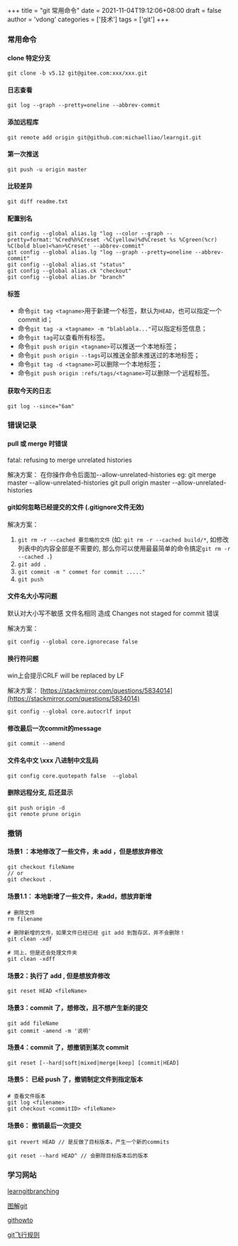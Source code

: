 +++
title = "git 常用命令"
date = 2021-11-04T19:12:06+08:00
draft = false
author = 'vdong'
categories = ['技术']
tags = ['git']
+++

### 常用命令

#### clone 特定分支
```shell
git clone -b v5.12 git@gitee.com:xxx/xxx.git
```

#### 日志查看
```shell
git log --graph --pretty=oneline --abbrev-commit
```

#### 添加远程库
```shell
git remote add origin git@github.com:michaelliao/learngit.git
```

#### 第一次推送
```shell
git push -u origin master
```

#### 比较差异
```shell
git diff readme.txt
```

#### 配置别名
```shell
git config --global alias.lg "log --color --graph --pretty=format:'%Cred%h%Creset -%C(yellow)%d%Creset %s %Cgreen(%cr) %C(bold blue)<%an>%Creset' --abbrev-commit"
git config --global alias.lg "log --graph --pretty=oneline --abbrev-commit"
git config --global alias.st "status"
git config --global alias.ck "checkout"
git config --global alias.br "branch"
```

#### 标签
- 命令`git tag <tagname>`用于新建一个标签，默认为`HEAD`，也可以指定一个commit id；
- 命令`git tag -a <tagname> -m "blablabla..."`可以指定标签信息；
- 命令`git tag`可以查看所有标签。
- 命令`git push origin <tagname>`可以推送一个本地标签；
- 命令`git push origin --tags`可以推送全部未推送过的本地标签；
- 命令`git tag -d <tagname>`可以删除一个本地标签；
- 命令`git push origin :refs/tags/<tagname>`可以删除一个远程标签。

#### 获取今天的日志
```shell
git log --since="6am"
```

### 错误记录
#### pull 或 merge 时错误
fatal: refusing to merge unrelated histories

解决方案：
在你操作命令后面加--allow-unrelated-histories
eg:
git merge master --allow-unrelated-histories
git pull origin master --allow-unrelated-histories


#### git如何忽略已经提交的文件 (.gitignore文件无效)
解决方案：

1. `git rm -r --cached 要忽略的文件` (如: `git rm -r --cached build/*`, 如修改列表中的内容全部是不需要的, 那么你可以使用最最简单的命令搞定`git rm -r --cached .`)
1. `git add .`
1. `git commit -m " commet for commit ....."`
1. `git push`



#### 文件名大小写问题
默认对大小写不敏感
文件名相同 造成 Changes not staged for commit 错误

解决方案：

```shell
git config --global core.ignorecase false
```

#### 换行符问题
win上会提示CRLF will be replaced by LF


解决方案：
[https://stackmirror.com/questions/5834014](https://stackmirror.com/questions/5834014)
```shell
git config --global core.autocrlf input
```

#### 修改最后一次commit的message
```shell
git commit --amend
```

#### 文件名中文 \xxx 八进制中文乱码
```shell
git config core.quotepath false  --global
```

#### 删除远程分支, 后还显示
```shell
git push origin -d 
git remote prune origin
```


### 撤销

#### 场景1 ：本地修改了一些文件，未 add ，但是想放弃修改
```shell
git checkout fileName
// or
git checkout .
```

#### 场景1.1： 本地新增了一些文件，未add，想放弃新增

```shell
# 删除文件
rm filename

# 删除新增的文件，如果文件已经已经 git add 到暂存区，并不会删除！ 
git clean -xdf

# 同上，但是还会处理文件夹
git clean -xdff
```

#### 场景2：执行了 add , 但是想放弃修改

```shell
git reset HEAD <fileName>
```

#### 场景3：commit 了，想修改，且不想产生新的提交
```shell
git add fileName 
git commit -amend -m '说明'
```
####  场景4：commit 了，想撤销到某次 commit
```shell
git reset [--hard|soft|mixed|merge|keep] [commit|HEAD]
```

#### 场景5： 已经 push 了，撤销制定文件到指定版本
```shell
# 查看文件版本
git log <filename>
git checkout <commitID> <fileName>
```

#### 场景6： 撤销最后一次提交
```shell
git revert HEAD // 是反做了目标版本，产生一个新的commits

git reset --hard HEAD^ // 会删除目标版本后的版本
```

### 学习网站
[learngitbranching](https://learngitbranching.js.org/)

[图解git](http://marklodato.github.io/visual-git-guide/index-zh-cn.html)

[githowto](https://githowto.com/)

[git飞行规则](https://github.com/k88hudson/git-flight-rules/blob/master/README_zh-CN.md)
